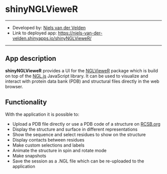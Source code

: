 # shinyNGLVieweR

---

- Developed by: [Niels van der Velden](https://github.com/nvelden)
- Link to deployed app: https://niels-van-der-velden.shinyapps.io/shinyNGLVieweR/

---

## App description

**shinyNGLVieweR** provides a UI for the [NGLVieweR](https://nvelden.github.io/NGLVieweR/) package which is build on top of the [NGL.js](http://nglviewer.org/ngl/api/) JavaScript library. It can be used to visualize and interact with protein data bank (PDB) and structural files directly in the web browser. 

## Functionality

With the application it is possible to:

- Upload a PDB file directly or use a PDB code of a structure on [RCSB.org](https://www.rcsb.org/)
- Display the structure and surface in different representations
- Show the sequence and select residues to show on the structure
- Display contacts between residues
- Make custom selections and labels
- Animate the structure in spin and rotate mode
- Make snapshots 
- Save the session as a .NGL file which can be re-uploaded to the application
